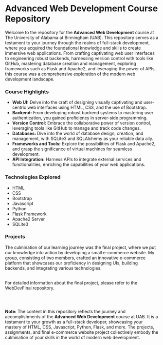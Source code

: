 # Advanced Web Development Course Repository
Welcome to the repository for the <b>Advanced Web Development</b> course at The University of Alabama at Birmingham (UAB). This repository serves as a testament to your journey through the realms of full-stack development, where you acquired the foundational knowledge and skills to create immersive web applications. From crafting captivating web user interfaces to engineering robust backends, harnessing version control with tools like GitHub, mastering database creation and management, exploring frameworks such as Flask and Apache2, and leveraging the power of APIs, this course was a comprehensive exploration of the modern web development landscape.

<h3> Course Highlights </h3>
<ul>
  <li> <b>Web UI:</b> Delve into the craft of designing visually captivating and user-centric web interfaces using HTML, CSS, and the use of Bootstrap. </li>
  <li> <b>Backend:</b> From developing robust backend systems to mastering user authentication, you gained proficiency in server-side programming. </li>
  <li> <b>Version Control:</b> Embrace the collaborative power of version control, leveraging tools like GitHub to manage and track code changes. </li>
  <li> <b>Databases:</b> Dive into the world of database design, creation, and management, with SQLite3 and SQLAlchemy as your reliable data ally. </li>
  <li> <b>Frameworks and Tools:</b> Explore the possibilities of Flask and Apache2, and grasp the significance of virtual machines for seamless development. </li>
  <li> <b>API Integration:</b> Harness APIs to integrate external services and functionalities, enriching the capabilities of your web applications. </li>
</ul>

<h3> Technologies Explored </h3>
<ul>
  <li> HTML </li>
  <li> CSS </li>
  <li> Bootstrap </li>
  <li> Javascript </li>
  <li> Python </li>
  <li> Flask Framework </li>
  <li> Apache2 Server </li>
  <li> SQLite3 </li>
</ul>

<h3> Projects </h3>
The culmination of our learning journey was the final project, where we put our knowledge into action by developing a small e-commerce website. My group, consisting of two members, crafted an innovative e-commerce platform that showcases our proficiency in designing UIs, building backends, and integrating various technologies.<br><br>

For detailed information about the final project, please refer to the WebDevFinal repository.

<br>
<h2></h2>
<footer>
  <b>Note:</b> The content in this repository reflects the journey and accomplishments of the <b>Advanced Web Development</b> course at UAB. It is a testament to your growth as a full-stack developer, showcasing your mastery of HTML, CSS, Javascript, Python, Flask, and more. The projects, assignments, and final e-commerce website project collectively embody the culmination of your skills in the world of modern web development.
</footer>
